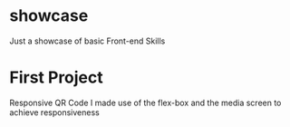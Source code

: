 # showcase
Just a showcase of basic Front-end Skills

# First Project
Responsive QR Code
    I made use of the flex-box and the media screen to achieve responsiveness
